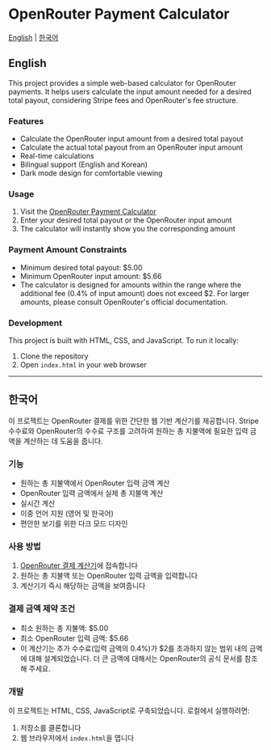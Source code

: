 # OpenRouter Payment Calculator

[English](#english) | [한국어](#한국어)

## English

This project provides a simple web-based calculator for OpenRouter payments. It helps users calculate the input amount needed for a desired total payout, considering Stripe fees and OpenRouter's fee structure.

### Features

- Calculate the OpenRouter input amount from a desired total payout
- Calculate the actual total payout from an OpenRouter input amount
- Real-time calculations
- Bilingual support (English and Korean)
- Dark mode design for comfortable viewing

### Usage

1. Visit the [OpenRouter Payment Calculator](https://your-github-username.github.io/openrouter-pay-calc/)
2. Enter your desired total payout or the OpenRouter input amount
3. The calculator will instantly show you the corresponding amount

### Payment Amount Constraints

- Minimum desired total payout: $5.00
- Minimum OpenRouter input amount: $5.66
- The calculator is designed for amounts within the range where the additional fee (0.4% of input amount) does not exceed $2. For larger amounts, please consult OpenRouter's official documentation.

### Development

This project is built with HTML, CSS, and JavaScript. To run it locally:

1. Clone the repository
2. Open `index.html` in your web browser

---

## 한국어

이 프로젝트는 OpenRouter 결제를 위한 간단한 웹 기반 계산기를 제공합니다. Stripe 수수료와 OpenRouter의 수수료 구조를 고려하여 원하는 총 지불액에 필요한 입력 금액을 계산하는 데 도움을 줍니다.

### 기능

- 원하는 총 지불액에서 OpenRouter 입력 금액 계산
- OpenRouter 입력 금액에서 실제 총 지불액 계산
- 실시간 계산
- 이중 언어 지원 (영어 및 한국어)
- 편안한 보기를 위한 다크 모드 디자인

### 사용 방법

1. [OpenRouter 결제 계산기](https://your-github-username.github.io/openrouter-pay-calc/)에 접속합니다
2. 원하는 총 지불액 또는 OpenRouter 입력 금액을 입력합니다
3. 계산기가 즉시 해당하는 금액을 보여줍니다

### 결제 금액 제약 조건

- 최소 원하는 총 지불액: $5.00
- 최소 OpenRouter 입력 금액: $5.66
- 이 계산기는 추가 수수료(입력 금액의 0.4%)가 $2를 초과하지 않는 범위 내의 금액에 대해 설계되었습니다. 더 큰 금액에 대해서는 OpenRouter의 공식 문서를 참조해 주세요.

### 개발

이 프로젝트는 HTML, CSS, JavaScript로 구축되었습니다. 로컬에서 실행하려면:

1. 저장소를 클론합니다
2. 웹 브라우저에서 `index.html`을 엽니다
